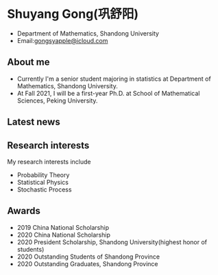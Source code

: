 # Shuyang Gong(巩舒阳)
- Department of Mathematics, Shandong University
- Email:gongsyapple@icloud.com

## About me
- Currently I'm a senior student majoring in statistics at Department of Mathematics, Shandong University. 
- At Fall 2021, I will be a first-year Ph.D. at School of Mathematical Sciences, Peking University.

## Latest news

## Research interests
My research interests include
- Probability Theory
- Statistical Physics
- Stochastic Process

## Awards
- 2019 China National Scholarship
- 2020 China National Scholarship
- 2020 President Scholarship, Shandong University(highest honor of students)
- 2020 Outstanding Students of Shandong Province
- 2020 Outstanding Graduates, Shandong Province
